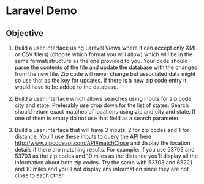 # Laravel Demo

## Objective

1. Build a user interface using Laravel Views where it can accept only XML or CSV file(s) (choose which format you will allow) which will be in the same format/structure as the one provided to you. Your code should parse the contents of the file and update the database with the changes from the new file. Zip code will never change but associated data might so use that as the key for updates. If there is a new zip code entry it would have to be added to the database.

2. Build a user interface which allows searches using inputs for zip code, city and state. Preferably use drop down for the list of states. Search should return exact matches of locations using zip and city and state. If one of them is empty do not use that field as a search parameter.

3. Build a user interface that will have 3 inputs. 2 for zip codes and 1 for distance. You’ll use these inputs to query the API here http://www.zipcodeapi.com/API#matchClose and display the location details if there are matching results. For example: If you use 53703 and 53703 as the zip codes and 10 miles as the distance you’ll display all the information about both zip codes. Try the same with 53703 and 65221 and 10 miles and you’ll not display any information since they are not close to each other.

